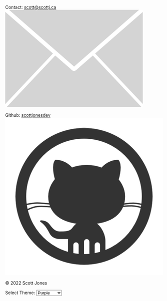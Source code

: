 <footer>
	<div class="clear"></div>
	<p>Contact: <a href="mailto:scott@scottj.ca">scott@scottj.ca <img src="photos/mail.svg" class="mail" alt="Mail"></a></p>
	<p>Github: <a href="https://github.com/scottjonesdev" target="_blank">scottjonesdev <img src="photos/github2.png" class="github" alt="github logo"></a></p>
	<p>© 2022 Scott Jones</p>
	<div class="theme">
	<label>Select Theme:</label>
	<select id="theme-selector">
  		<option value="purple">Purple</option>
  		<option value="monokai">Monokai</option>
  		<option value="grayscale">Grayscale</option>
	</select>
	</div>
</footer>